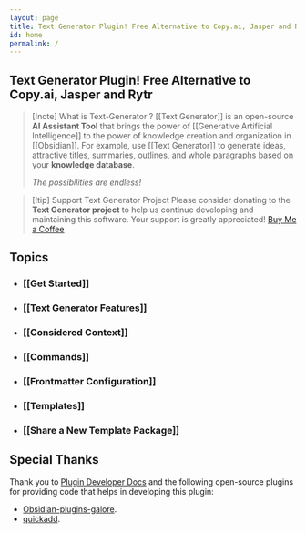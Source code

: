 ```yaml
---
layout: page
title: Text Generator Plugin! Free Alternative to Copy.ai, Jasper and Rytr
id: home
permalink: /
---
```

## Text Generator Plugin! Free Alternative to Copy.ai, Jasper and Rytr

> [!note] What is Text-Generator ?
> [[Text Generator]] is an open-source **AI Assistant Tool** that brings the power of [[Generative Artificial Intelligence]] to the power of  knowledge creation and organization in [[Obsidian]].
>  For example, use [[Text Generator]] to generate ideas, attractive titles, summaries, outlines, and whole paragraphs based on your **knowledge database**. 
>  
>  *The possibilities are endless!*

> [!tip] Support Text Generator Project
> Please consider donating to the **Text Generator project** to help us continue developing and maintaining this software. Your support is greatly appreciated! [Buy Me a Coffee](https://www.buymeacoffee.com/haouarine)

## Topics
* ### [[Get Started]]
* ### [[Text Generator Features]]
* ### [[Considered Context]]
* ### [[Commands]]
* ### [[Frontmatter Configuration]]
* ### [[Templates]]
* ### [[Share a New Template Package]]

## Special Thanks
Thank you to [Plugin Developer Docs](https://marcus.se.net/obsidian-plugin-docs/) and the following open-source plugins for providing code that helps in developing this plugin:
- [Obsidian-plugins-galore](https://github.com/plugins-galore/obsidian-plugins-galore).
- [quickadd](https://github.com/chhoumann/quickadd).